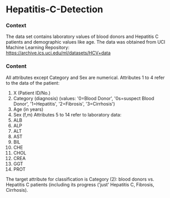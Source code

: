 # Hepatitis-C-Detection

### Context

The data set contains laboratory values of blood donors and Hepatitis C patients and demographic values like age. The data was obtained from UCI Machine Learning Repository: https://archive.ics.uci.edu/ml/datasets/HCV+data
### Content

All attributes except Category and Sex are numerical.
Attributes 1 to 4 refer to the data of the patient:
1) X (Patient ID/No.)
2) Category (diagnosis) (values: '0=Blood Donor', '0s=suspect Blood Donor', '1=Hepatitis', '2=Fibrosis', '3=Cirrhosis')
3) Age (in years)
4) Sex (f,m)
Attributes 5 to 14 refer to laboratory data:
5) ALB
6) ALP
7) ALT
8) AST
9) BIL
10) CHE
11) CHOL
12) CREA
13) GGT
14) PROT

The target attribute for classification is Category (2): blood donors vs. Hepatitis C patients (including its progress ('just' Hepatitis C, Fibrosis, Cirrhosis).

